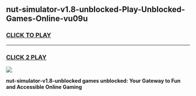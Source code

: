 
## nut-simulator-v1.8-unblocked-Play-Unblocked-Games-Online-vu09u
<h3>
<a href="https://premium76.site?title=nut-simulator-v1.8-unblocked&ref=25A">CLICK TO PLAY</a></h3>
<hr>

<h3>
<a href="https://premium76.site?title=nut-simulator-v1.8-unblocked&ref=25A">CLICK 2 PLAY</a>
  
</h3>

<a href="https://premium76.site?title=nut-simulator-v1.8-unblocked&ref=25A"><img src="https://clearcache.store/games.png"></a>


**nut-simulator-v1.8-unblocked games unblocked: Your Gateway to Fun and Accessible Online Gaming**
